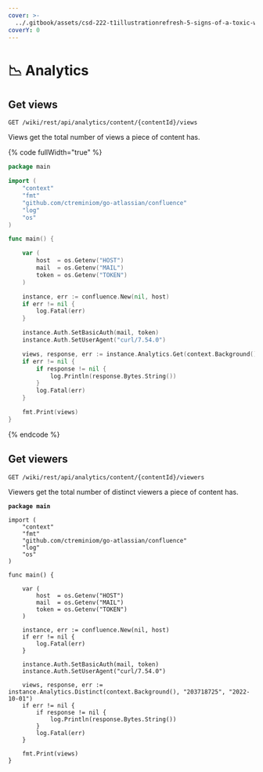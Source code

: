 ```yaml
---
cover: >-
  ../.gitbook/assets/csd-222-t1illustrationrefresh-5-signs-of-a-toxic-work-culture-v4a-1560x760.png
coverY: 0
---
```


# 📉 Analytics

## Get views

`GET /wiki/rest/api/analytics/content/{contentId}/views`

Views get the total number of views a piece of content has.

{% code fullWidth="true" %}
```go
package main

import (
	"context"
	"fmt"
	"github.com/ctreminiom/go-atlassian/confluence"
	"log"
	"os"
)

func main() {

	var (
		host  = os.Getenv("HOST")
		mail  = os.Getenv("MAIL")
		token = os.Getenv("TOKEN")
	)

	instance, err := confluence.New(nil, host)
	if err != nil {
		log.Fatal(err)
	}

	instance.Auth.SetBasicAuth(mail, token)
	instance.Auth.SetUserAgent("curl/7.54.0")

	views, response, err := instance.Analytics.Get(context.Background(), "203718725", "2022-10-01")
	if err != nil {
		if response != nil {
			log.Println(response.Bytes.String())
		}
		log.Fatal(err)
	}

	fmt.Print(views)
}
```
{% endcode %}

## Get viewers

`GET /wiki/rest/api/analytics/content/{contentId}/viewers`

Viewers get the total number of distinct viewers a piece of content has.

<pre class="language-go" data-full-width="true"><code class="lang-go"><strong>package main
</strong>
import (
	"context"
	"fmt"
	"github.com/ctreminiom/go-atlassian/confluence"
	"log"
	"os"
)

func main() {

	var (
		host  = os.Getenv("HOST")
		mail  = os.Getenv("MAIL")
		token = os.Getenv("TOKEN")
	)

	instance, err := confluence.New(nil, host)
	if err != nil {
		log.Fatal(err)
	}

	instance.Auth.SetBasicAuth(mail, token)
	instance.Auth.SetUserAgent("curl/7.54.0")

	views, response, err := instance.Analytics.Distinct(context.Background(), "203718725", "2022-10-01")
	if err != nil {
		if response != nil {
			log.Println(response.Bytes.String())
		}
		log.Fatal(err)
	}

	fmt.Print(views)
}
</code></pre>

